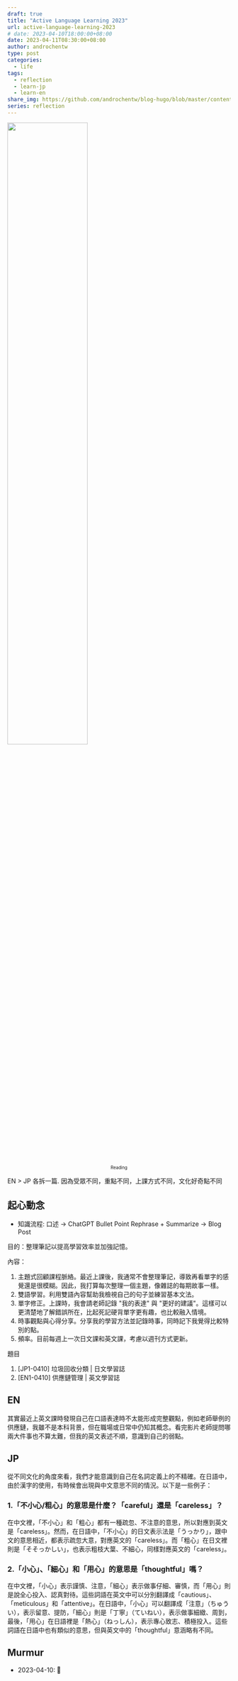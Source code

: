 ```yaml
---
draft: true
title: "Active Language Learning 2023"
url: active-language-learning-2023
# date: 2023-04-10T18:00:00+08:00
date: 2023-04-11T08:30:00+08:00
author: androchentw
type: post
categories:
  - life
tags: 
  - reflection
  - learn-jp
  - learn-en
share_img: https://github.com/androchentw/blog-hugo/blob/master/content/life/reading/reading.png?raw=true
series: reflection
---
```


<img style="width:60%;" src="https://github.com/androchentw/blog-hugo/blob/master/content/life/reading/reading.png?raw=true">
<p align="center"><sub><sup>
  Reading
</sup></sub></p>

EN > JP 各拆一篇. 因為受眾不同，重點不同，上課方式不同，文化好奇點不同

<!--more-->

## 起心動念

- 知識流程: 口述 → ChatGPT Bullet Point Rephrase + Summarize → Blog Post

目的：整理筆記以提高學習效率並加強記憶。

內容：

1. 主題式回顧課程脈絡。最近上課後，我通常不會整理筆記，導致再看單字的感覺還是很模糊。因此，我打算每次整理一個主題，像雜誌的每期故事一樣。
2. 雙語學習。利用雙語內容幫助我檢視自己的句子並練習基本文法。
3. 單字修正。上課時，我會請老師記錄 "我的表達" 與 "更好的建議"。這樣可以更清楚地了解錯誤所在，比起死記硬背單字更有趣，也比較融入情境。
4. 時事觀點與心得分享。分享我的學習方法並記錄時事，同時記下我覺得比較特別的點。
5. 頻率。目前每週上一次日文課和英文課，考慮以週刊方式更新。

題目

1. [JP1-0410] 垃圾回收分類 | 日文學習誌
2. [EN1-0410] 供應鏈管理 | 英文學習誌

## EN

其實最近上英文課時發現自己在口語表達時不太能形成完整觀點，例如老師舉例的供應鏈，我雖不是本科背景，但在職場或日常中仍知其概念。看完影片老師提問哪兩大件事也不算太難，但我的英文表述不順，意識到自己的弱點。

## JP

從不同文化的角度來看，我們才能意識到自己在名詞定義上的不精確。在日語中，由於漢字的使用，有時候會出現與中文意思不同的情況。以下是一些例子：

### 1.「不小心/粗心」的意思是什麼？「careful」還是「careless」？

在中文裡，「不小心」和「粗心」都有一種疏忽、不注意的意思，所以對應到英文是「careless」。然而，在日語中，「不小心」的日文表示法是「うっかり」，跟中文的意思相近，都表示疏忽大意，對應英文的「careless」。而「粗心」在日文裡則是「そそっかしい」，也表示粗枝大葉、不細心，同樣對應英文的「careless」。

### 2.「小心」、「細心」和「用心」的意思是「thoughtful」嗎？

在中文裡，「小心」表示謹慎、注意，「細心」表示做事仔細、審慎，而「用心」則是說全心投入、認真對待。這些詞語在英文中可以分別翻譯成「cautious」、「meticulous」和「attentive」。在日語中，「小心」可以翻譯成「注意」（ちゅうい），表示留意、提防，「細心」則是「丁寧」（ていねい），表示做事細緻、周到，最後，「用心」在日語裡是「熱心」（ねっしん），表示專心致志、積極投入。這些詞語在日語中也有類似的意思，但與英文中的「thoughtful」意涵略有不同。

## Murmur

- 2023-04-10: 💪
